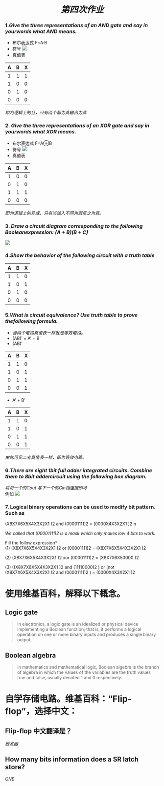 # <center> *第四次作业*</center>    


### 1.*Give the three representations of an AND gate and say in yourwords what AND means.*      
* 布尔表达式  	F=A·B
* 符号  ![](https://upload.wikimedia.org/wikipedia/commons/thumb/b/b9/AND_ANSI_Labelled.svg/120px-AND_ANSI_Labelled.svg.png)       
* 真值表      
  
| A | B | X |
| ------ | ------ | ------ |
| 1 | 1 |1 |
| 1 |0 | 0 |
|0|1|0|
|0|0|0|  
  
*即为逻辑上的且，只有两个都为真输出为真*  
### 2. *Give the three representations of an XOR gate and say in yourwords what XOR means.*    
* 布尔表达式  F=A⊕B   
*  符号 ![](https://upload.wikimedia.org/wikipedia/commons/thumb/0/01/XOR_ANSI.svg/150px-XOR_ANSI.svg.png)   
*  真值表   
  
  |A|B|X|
  |-|-|-|
  |1|0|0|
  |0|1|0|
  |1|1|1|
  |0|0|0|     

 *即为逻辑上的异或，只有当输入不同为假反之为真。*    
 ### 3. *Draw a circuit diagram corresponding to the following Booleanexpression: (A + B)(B + C)*    
 ![](http://m.qpic.cn/psb?/V10EObJi22LuSA/Cm4Bf*LTLLHjHHhpKrV4l*E5tfsY.H7JfU4vI6TWkkE!/b/dFMBAAAAAAAA&bo=nQEDAQAAAAADB7w!&rf=viewer_4)     
 ### 4.*Show the behavior of the following circuit with a truth table*   
 |A|B|X|
 |-|-|-|
 |1|1|0|
 |1|0|1|
 |0|1|0|
 |0|0|0|      
 ### 5.*What is circuit equivalence? Use truth table to prove thefollowing formula.*   
 * *当两个电路真值表一样就是等效电路。*  
 * (AB)’ = A’ + B’   
 * (AB)’   
  
  |A|B|X|
  |-|-|-|
  |1|1|0|
  |1|0|1|
  |0|1|1|
  |0|0|1|
* A’ + B’  
  
|A|B|X|
|-|-|-|
|1|1|0|
|1|0|1|
|0|1|1|
|0|0|1|

*由此可见二者真值表一样，即为等效电路。*   
### 6.*There are eight 1bit full adder integrated circuits. Combine them to 8bit addercircuit using the following box diagram.*   

*将每一个的Cout 与下一个的Cin相连接即可*   
例如  ![](http://m.qpic.cn/psb?/V10EObJi22LuSA/TfVA1OQqIQBdUEsdPA1LYQ9CQEAfd5QUYrEAOO34Yds!/b/dFQBAAAAAAAA&bo=DQT4AAAAAAADF8M!&rf=viewer_4)    
### 7. Logical binary operations can be used to modify bit pattern. Such as
(X8X7X6X5X4X3X2X1
)2 and (00001111)2 = (0000X4X3X2X1
)2   n    

*We called that (00001111)2   is a mask which only makes low 4 bits to work.*   

Fill the follow expression*   
(1) (X8X7X6X5X4X3X2X1
)2 or (00001111)2 = (X8X7X6X5X4X3X2X1 )2    

(2) (X8X7X6X5X4X3X2X1
)2
xor (00001111)2 = (X8X7X6X50000 )2      

(3) ((X8X7X6X5X4X3X2X1
)2 and (11110000)2 )
or (not (X8X7X6X5X4X3X2X1
)2
and (00001111)2
) = (0000X4X3X2X1 )2    
# 使用维基百科，解释以下概念。   
## Logic gate   
>In electronics, a logic gate is an idealized or physical device implementing a Boolean function; that is, it performs a logical operation on one or more binary inputs and produces a single binary output.    
## Boolean algebra   
>In mathematics and mathematical logic, Boolean algebra is the branch of algebra in which the values of the variables are the truth values true and false, usually denoted 1 and 0 respectively.     
    
# 自学存储电路。维基百科：“Flip-flop”，选择中文：     
## Flip-flop 中文翻译是？    
  *触发器*
## How many bits information does a SR latch store?     
 *ONE*   


  


  


  
  